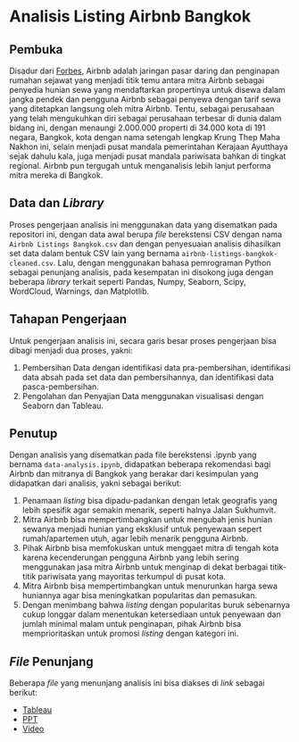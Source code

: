 # Analisis Listing Airbnb Bangkok

## Pembuka

Disadur dari [Forbes](https://www.forbes.com/sites/morganbrennan/2011/09/16/the-most-amazing-and-absurd-places-for-rent/), Airbnb adalah jaringan pasar daring dan penginapan rumahan sejawat yang menjadi titik temu antara mitra Airbnb sebagai penyedia hunian sewa yang mendaftarkan propertinya untuk disewa dalam jangka pendek dan pengguna Airbnb sebagai penyewa dengan tarif sewa yang ditetapkan langsung oleh mitra Airbnb. Tentu, sebagai perusahaan yang telah mengukuhkan diri sebagai perusahaan terbesar di dunia dalam bidang ini, dengan menaungi 2.000.000 properti di 34.000 kota di 191 negara, Bangkok, kota dengan nama setengah lengkap Krung Thep Maha Nakhon ini, selain menjadi pusat mandala pemerintahan Kerajaan Ayutthaya sejak dahulu kala, juga menjadi pusat mandala pariwisata bahkan di tingkat regional. Airbnb pun tergugah untuk menganalisis lebih lanjut performa mitra mereka di Bangkok.

## Data dan *Library*

Proses pengerjaan analisis ini menggunakan data yang disematkan pada repositori ini, dengan data awal berupa *file* berekstensi CSV dengan nama `Airbnb Listings Bangkok.csv` dan dengan penyesuaian analisis dihasilkan set data dalam bentuk CSV lain yang bernama `airbnb-listings-bangkok-cleaned.csv`. Lalu, dengan menggunakan bahasa pemrograman Python sebagai penunjang analisis, pada kesempatan ini disokong juga dengan beberapa *library* terkait seperti Pandas, Numpy, Seaborn, Scipy, WordCloud, Warnings, dan Matplotlib.

## Tahapan Pengerjaan

Untuk pengerjaan analisis ini, secara garis besar proses pengerjaan bisa dibagi menjadi dua proses, yakni:

1. Pembersihan Data dengan identifikasi data pra-pembersihan, identifikasi data absah pada set data dan pembersihannya, dan identifikasi data pasca-pembersihan.
2. Pengolahan dan Penyajian Data menggunakan visualisasi dengan Seaborn dan Tableau.

## Penutup

Dengan analisis yang disematkan pada file berekstensi .ipynb yang bernama `data-analysis.ipynb`, didapatkan beberapa rekomendasi bagi Airbnb dan mitranya di Bangkok yang berakar dari kesimpulan yang didapatkan dari analisis, yakni sebagai berikut:

1. Penamaan *listing* bisa dipadu-padankan dengan letak geografis yang lebih spesifik agar semakin menarik, seperti halnya Jalan Sukhumvit.
2. Mitra Airbnb bisa mempertimbangkan untuk mengubah jenis hunian sewanya menjadi hunian yang eksklusif untuk penyewaan sepert rumah/apartemen utuh, agar lebih menarik pengguna Airbnb.
3. Pihak Airbnb bisa memfokuskan untuk menggaet mitra di tengah kota karena kecenderungan pengguna Airbnb yang lebih sering menggunakan jasa mitra Airbnb untuk menginap di dekat berbagai titik-titik pariwisata yang mayoritas terkumpul di pusat kota.
4. Mitra Airbnb bisa mempertimbangkan untuk menurunkan harga sewa huniannya agar bisa meningkatkan popularitas dan pemasukan.
5. Dengan menimbang bahwa *listing* dengan popularitas buruk sebenarnya cukup longgar dalam menentukan ketersediaan untuk penyewaan dan jumlah minimal malam untuk penginapan, pihak Airbnb bisa memprioritaskan untuk promosi *listing* dengan kategori ini.

## *File* Penunjang

Beberapa *file* yang menunjang analisis ini bisa diakses di *link* sebagai berikut:

* [Tableau](https://public.tableau.com/app/profile/muhammad.rizal.arvandy/viz/CapstoneProjectModule2AirbnbinBangkok/DashboardOverview?publish=yes)
* [PPT](https://docs.google.com/presentation/d/1Rw9d4FAyvSGQfjQYKyxbxrYR4TRsvXGh/edit#slide=id.p1)
* [Video](https://drive.google.com/file/d/1NLiWoaS1zRtXYMByXD1UCrUNLmxd0d-I/view?usp=drive_link)